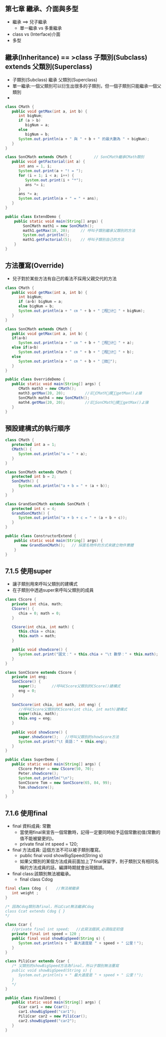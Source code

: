 ## 第七章 繼承、介面與多型
- 繼承  ==> 兒子繼承
  - 單一繼承  vs  多重繼承 
- class vs (Interface)介面
- 多型

## 繼承(Inheritance) == >class 子類別(Subclass) extends 父類別(Superclass)
- 子類別(Subclass) 繼承 父類別(Superclass)
- 單一繼承:一個父類別可以衍生出很多的子類別，但一個子類別只能繼承一個父類別
- 
```java
class CMath {
   public void getMax(int a, int b) {
      int bigNum;
      if (a > b)
         bigNum = a;
      else
         bigNum = b;
      System.out.println(a + " 與 " + b + " 的最大數為 " + bigNum);
   }
}

class SonCMath extends CMath {          // SonCMath繼承CMath類別
   public void getFactorial(int a) {
      int ans = 1, i;
      System.out.print(a + "! = ");
      for (i = 1; i < a; i++) {
         System.out.print(i + "*");
         ans *= i;
      }
      ans *= a;
      System.out.println(a + " = " + ans);
   }
}

public class ExtendDemo {
    public static void main(String[] args) {
	    SonCMath math1 = new SonCMath();
		math1.getMax(10, 20);     // 呼叫子類別繼承父類別的方法
		System.out.println();
		math1.getFactorial(5);    // 呼叫子類別自己的方法
	}
}
```


## 方法覆寫(Override)
- 兒子對於某些方法有自己的看法不採用父親交代的方法


```java
class CMath {
   public void getMax(int a, int b) {
      int bigNum;
      if (a>b) bigNum = a;
      else bigNum = b;
      System.out.println(a + " ㎝ " + b + " 程计 " + bigNum);
   }
}

class SonCMath extends CMath {
   public void getMax(int a, int b) {
   if(a>b)
	  System.out.println(a + " ㎝ " + b + " 程计 " + a);
   else if(a<b)
      System.out.println(a + " ㎝ " + b + " 程计 " + b);
   else
      System.out.println(a + " ㎝ " + b + " 妓");
   }
}

public class OverrideDemo {
   public static void main(String[] args) {
      CMath math3 = new CMath();
	  math3.getMax(20, 20);         //㊣CMath摸getMax()よ猭
	  SonCMath math4 = new SonCMath();
	  math4.getMax(20, 20);         //㊣SonCMath摸getMax()よ猭
   }
}
```

## 預設建構式的執行順序
```java
class CMath {
   protected int a = 1;
   CMath() {
      System.out.println("a = " + a);
   }
}

class SonCMath extends CMath {
   protected int b = 2;
   SonCMath() {
      System.out.println("a + b = " + (a + b));
   }
}

class GrandSonCMath extends SonCMath {
   protected int c = 4;
   GrandSonCMath() {
      System.out.println("a + b + c = " + (a + b + c));
   }
}

public class ConstructorExtend {
	public static void main(String[] args) {
	   new GrandSonCMath();   // 採匿名物件的方式來建立物件實體
	}
}
```

## 7.1.5 使用super
- 讓子類別用來呼叫父類別的建構式
- 在子類別中透過super來呼叫父類別的成員
```JAVA
class CScore {
   private int chia, math;
   CScore() {
      chia = 0; math = 0;
   }

   CScore(int chia, int math) {
      this.chia = chia;
      this.math = math;
   }

   public void showScore() {
      System.out.print("國文：" + this.chia + "\t 數學：" + this.math);
   }
}

class SonCScore extends CScore {
   private int eng;
   SonCScore() {
      super();       //呼叫CScore父類別的CScore()建構式
      eng = 0;
   }
	
   SonCScore(int chia, int math, int eng) {
      //呼叫CScore父類別的CScore(int chia, int math)建構式
      super(chia, math);
      this.eng = eng;
   }
	
   public void showScore() {
      super.showScore();   //呼叫父類別的showScore方法
      System.out.print("\t 英語：" + this.eng);
   }
}

public class SuperDemo {
   public static void main(String[] args) {
	  CScore Peter = new CScore(50, 70);
	  Peter.showScore();
	  System.out.println("\n");
	  SonCScore Tom = new SonCScore(65, 84, 99);
	  Tom.showScore();
   }
}
```
## 7.1.6 使用final
- final 資料成員: 常數
  - 當使用final來宣告一個常數時，記得一定要同時給予這個常數初值(常數的值不能被變更的)。
  - private final int speed = 120;
- final 方法成員: 這個方法不可以被子類別覆寫。
  - public final void showBigSpeed(String s)
  - 如果父類別的某個方法成員前面加上了final保留字，則子類別又有相同名稱的方法成員的話，編譯時期就會出現錯誤。
- final class:該類別無法被繼承。
  - final class Cdog  

```JAVA
final class Cdog  {    //無法被繼承
   int weight ;
}

/* 因為Cdog類別為final，所以Ccat無法繼承Cdog
class Ccat extends Cdog { }
*/

class Ccar {
   //private final int speed;   //此寫法錯誤,必須指定初值
   private final int speed = 120 ;
   public final void showBigSpeed(String s) {
      System.out.println(s + " 最大速度是 " + speed + " 公里！");
   }
}

class PiliCcar extends Ccar {
   /* 父類別的showBigSpeed方法為final，所以子類別無法覆寫
   public void showBigSpeed(String s) {
      System.out.println(s + " 最大速度是 " + speed + " 公里！");
   }
   */
}

public class FinalDemo1 {
   public static void main(String[] args) {
      Ccar car1 = new Ccar();
	  car1.showBigSpeed("car1");
      PiliCcar car2 = new PiliCcar();
      car2.showBigSpeed("car2");
   }
}
```

